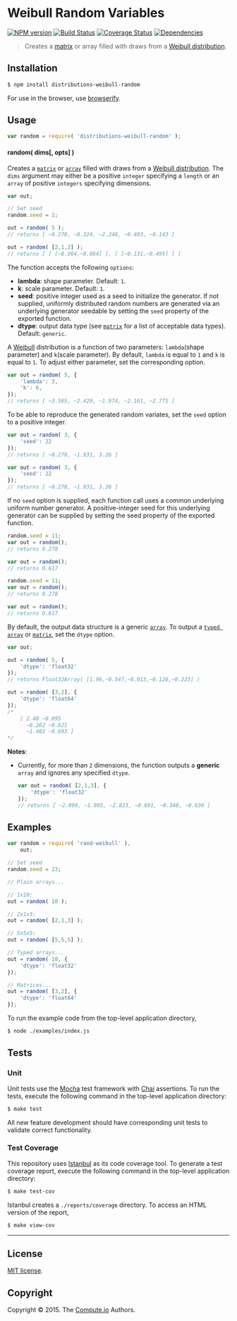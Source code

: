 Weibull Random Variables
===
[![NPM version][npm-image]][npm-url] [![Build Status][travis-image]][travis-url] [![Coverage Status][codecov-image]][codecov-url] [![Dependencies][dependencies-image]][dependencies-url]

> Creates a [matrix](https://github.com/dstructs/matrix) or array filled with draws from a [Weibull distribution](https://en.wikipedia.org/wiki/Weibull_distribution).


## Installation

``` bash
$ npm install distributions-weibull-random
```

For use in the browser, use [browserify](https://github.com/substack/node-browserify).


## Usage

``` javascript
var random = require( 'distributions-weibull-random' );
```

#### random( dims[, opts] )

Creates a [`matrix`](https://github.com/dstructs/matrix) or [`array`](https://developer.mozilla.org/en-US/docs/Web/JavaScript/Reference/Global_Objects/Array) filled with draws from a [Weibull distribution](https://en.wikipedia.org/wiki/Weibull_distribution). The `dims` argument may either be a positive `integer` specifying a `length` or an `array` of positive `integers` specifying dimensions.

``` javascript
var out;

// Set seed
random.seed = 2;

out = random( 5 );
// returns [ ~0.278, ~0.324, ~2.248, ~0.403, ~0.143 ]

out = random( [2,1,2] );
// returns [ [ [~0.564,~0.864] ], [ [~0.131,~0.495] ] ]
```

The function accepts the following `options`:

*	__lambda__: shape parameter. Default: `1`.
*	__k__: scale parameter. Default: `1`.
*	__seed__: positive integer used as a seed to initialize the generator. If not supplied, uniformly distributed random numbers are generated via an underlying generator seedable by setting the `seed` property of the exported function.
*	__dtype__: output data type (see [`matrix`](https://github.com/dstructs/matrix) for a list of acceptable data types). Default: `generic`.

A [Weibull](https://en.wikipedia.org/wiki/Weibull_distribution) distribution is a function of two parameters: `lambda`(shape parameter) and `k`(scale parameter). By default, `lambda` is equal to `1` and `k` is equal to `1`. To adjust either parameter, set the corresponding option.

``` javascript
var out = random( 5, {
	'lambda': 3,
	'k': 6,
});
// returns [ ~3.565, ~2.429, ~1.974, ~2.161, ~2.775 ]

```

To be able to reproduce the generated random variates, set the `seed` option to a positive integer.

``` javascript
var out = random( 3, {
	'seed': 22
});
// returns [ ~0.278, ~1.931, 3.26 ]

var out = random( 3, {
    'seed': 22
});
// returns [ ~0.278, ~1.931, 3.26 ]
```

If no `seed` option is supplied, each function call uses a common underlying uniform number generator. A positive-integer seed for this underlying generator can be supplied by setting the seed property of the exported function.

```javascript
random.seed = 11;
var out = random();
// returns 0.278

var out = random();
// returns 0.617

random.seed = 11;
var out = random();
// returns 0.278

var out = random();
// returns 0.617

```

By default, the output data structure is a generic [`array`](https://developer.mozilla.org/en-US/docs/Web/JavaScript/Reference/Global_Objects/Array). To output a [`typed array`](https://developer.mozilla.org/en-US/docs/Web/JavaScript/Typed_arrays) or [`matrix`](https://github.com/dstructs/matrix), set the `dtype` option.

``` javascript
var out;

out = random( 5, {
	'dtype': 'float32'
});
// returns Float32Array( [1.96,~0.547,~0.013,~0.126,~0.223] )

out = random( [3,2], {
	'dtype': 'float64'
});
/*
	[ 2.48 ~0.095
	  ~0.262 ~0.621
	  ~1.482 ~0.693 ]
*/

```

__Notes__:
*	Currently, for more than `2` dimensions, the function outputs a __generic__ `array` and ignores any specified `dtype`.

	``` javascript
	var out = random( [2,1,3], {
		'dtype': 'float32'
	});
	// returns [ ~2.099, ~1.905, ~2.823, ~0.691, ~0.348, ~0.630 ]

	```

## Examples

``` javascript
var random = require( 'rand-weibull' ),
	out;

// Set seed
random.seed = 23;

// Plain arrays...

// 1x10:
out = random( 10 );

// 2x1x3:
out = random( [2,1,3] );

// 5x5x5:
out = random( [5,5,5] );

// Typed arrays...
out = random( 10, {
	'dtype': 'float32'
});

// Matrices...
out = random( [3,2], {
	'dtype': 'float64'
});
```

To run the example code from the top-level application directory,

``` bash
$ node ./examples/index.js
```


## Tests

### Unit

Unit tests use the [Mocha](http://mochajs.org/) test framework with [Chai](http://chaijs.com) assertions. To run the tests, execute the following command in the top-level application directory:

``` bash
$ make test
```

All new feature development should have corresponding unit tests to validate correct functionality.


### Test Coverage

This repository uses [Istanbul](https://github.com/gotwarlost/istanbul) as its code coverage tool. To generate a test coverage report, execute the following command in the top-level application directory:

``` bash
$ make test-cov
```

Istanbul creates a `./reports/coverage` directory. To access an HTML version of the report,

``` bash
$ make view-cov
```


---
## License

[MIT license](http://opensource.org/licenses/MIT).


## Copyright

Copyright &copy; 2015. The [Compute.io](https://github.com/compute-io) Authors.


[npm-image]: http://img.shields.io/npm/v/distributions-weibull-random.svg
[npm-url]: https://npmjs.org/package/distributions-weibull-random

[travis-image]: http://img.shields.io/travis/distributions-io/weibull-random/master.svg
[travis-url]: https://travis-ci.org/distributions-io/weibull-random

[codecov-image]: https://img.shields.io/codecov/c/github/distributions-io/weibull-random/master.svg
[codecov-url]: https://codecov.io/github/distributions-io/weibull-random?branch=master

[dependencies-image]: http://img.shields.io/david/distributions-io/weibull-random.svg
[dependencies-url]: https://david-dm.org/distributions-io/weibull-random

[dev-dependencies-image]: http://img.shields.io/david/dev/distributions-io/weibull-random.svg
[dev-dependencies-url]: https://david-dm.org/dev/distributions-io/weibull-random

[github-issues-image]: http://img.shields.io/github/issues/distributions-io/weibull-random.svg
[github-issues-url]: https://github.com/distributions-io/weibull-random/issues
